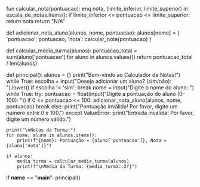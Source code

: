 fun calcular_nota(pontuacao):
    enq nota, (limite_inferior, limite_superior) in escala_de_notas.items():
        if limite_inferior <= pontuacao <= limite_superior:
            return nota
    return "N/A"

def adicionar_nota_aluno(alunos, nome, pontuacao):
    alunos[nome] = {
        'pontuacao': pontuacao,
        'nota': calcular_nota(pontuacao)
    }

def calcular_media_turma(alunos):
    pontuacao_total = sum(aluno['pontuacao'] for aluno in alunos.values())
    return pontuacao_total / len(alunos)

def principal():
    alunos = {}
    print("Bem-vindo ao Calculador de Notas!")
    while True:
        escolha = input("Deseja adicionar um aluno? (sim/não): ").lower()
        if escolha != 'sim':
            break
        nome = input("Digite o nome do aluno: ")
        while True:
            try:
                pontuacao = float(input("Digite a pontuação do aluno (0-100): "))
                if 0 <= pontuacao <= 100:
                    adicionar_nota_aluno(alunos, nome, pontuacao)
                    break
                else:
                    print("Pontuação inválida! Por favor, digite um número entre 0 e 100.")
            except ValueError:
                print("Entrada inválida! Por favor, digite um número válido.")

    print("\nNotas da Turma:")
    for nome, aluno in alunos.items():
        print(f"{nome}: Pontuação = {aluno['pontuacao']}, Nota = {aluno['nota']}")

    if alunos:
        media_turma = calcular_media_turma(alunos)
        print(f"\nMédia da Turma: {media_turma:.2f}")

if __name__ == "__main__":
    principal()
